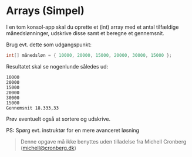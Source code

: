 ﻿# Arrays (Simpel)

I en tom konsol-app skal du oprette et (int) array med et antal tilfældige månedslønninger, udskrive disse samt et beregne et gennemsnit. 

Brug evt. dette som udgangspunkt:

```csharp
int[] månedsløn = { 10000, 20000, 15000, 20000, 30000, 15000 };
```

Resultatet skal se nogenlunde således ud:

```
10000
20000
15000
20000
30000
15000
Gennemsnit 18.333,33
```

Prøv eventuelt også at sortere og udskrive.

PS: Spørg evt. instruktør for en mere avanceret løsning
<!-- footerstart -->
> Denne opgave må ikke benyttes uden tilladelse fra Michell Cronberg (michell@cronberg.dk)
<!-- footerslut -->